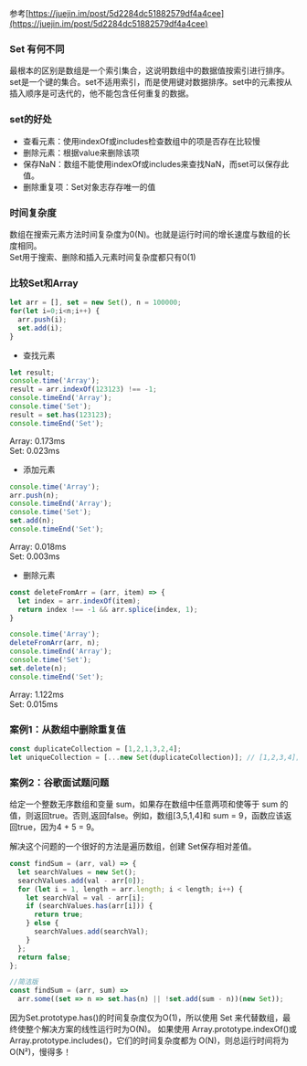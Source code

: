参考[https://juejin.im/post/5d2284dc51882579df4a4cee](https://juejin.im/post/5d2284dc51882579df4a4cee)

### Set 有何不同
最根本的区别是数组是一个索引集合，这说明数组中的数据值按索引进行排序。  
set是一个键的集合。set不适用索引，而是使用键对数据排序。set中的元素按从插入顺序是可迭代的，他不能包含任何重复的数据。  

### set的好处  
- 查看元素：使用indexOf或includes检查数组中的项是否存在比较慢
- 删除元素：根据value来删除该项
- 保存NaN：数组不能使用indexOf或includes来查找NaN，而set可以保存此值。
- 删除重复项：Set对象志存存唯一的值

### 时间复杂度

数组在搜索元素方法时间复杂度为0(N)。也就是运行时间的增长速度与数组的长度相同。  
Set用于搜索、删除和插入元素时间复杂度都只有0(1)

### 比较Set和Array

``` js
let arr = [], set = new Set(), n = 100000;
for(let i=0;i<n;i++) {
  arr.push(i);
  set.add(i);
}
```
- 查找元素
``` js
let result;
console.time('Array'); 
result = arr.indexOf(123123) !== -1; 
console.timeEnd('Array');
console.time('Set'); 
result = set.has(123123); 
console.timeEnd('Set');

```

Array: 0.173ms  
Set: 0.023ms

- 添加元素

``` js
console.time('Array'); 
arr.push(n);
console.timeEnd('Array');
console.time('Set'); 
set.add(n);
console.timeEnd('Set');
```

Array: 0.018ms  
Set: 0.003ms

- 删除元素

``` js
const deleteFromArr = (arr, item) => {
  let index = arr.indexOf(item);
  return index !== -1 && arr.splice(index, 1);
}

console.time('Array'); 
deleteFromArr(arr, n);
console.timeEnd('Array');
console.time('Set'); 
set.delete(n);
console.timeEnd('Set');

```

Array: 1.122ms  
Set: 0.015ms

### 案例1：从数组中删除重复值

``` js
const duplicateCollection = [1,2,1,3,2,4];
let uniqueCollection = [...new Set(duplicateCollection)]; // [1,2,3,4];
```

### 案例2：谷歌面试题问题

给定一个整数无序数组和变量 sum，如果存在数组中任意两项和使等于 sum 的值，则返回true。否则,返回false。例如，数组[3,5,1,4]和 sum = 9，函数应该返回true，因为4 + 5 = 9。

解决这个问题的一个很好的方法是遍历数组，创建 Set保存相对差值。
``` js
const findSum = (arr, val) => {
  let searchValues = new Set();
  searchValues.add(val - arr[0]);
  for (let i = 1, length = arr.length; i < length; i++) {
    let searchVal = val - arr[i];
    if (searchValues.has(arr[i])) {
      return true;
    } else {
      searchValues.add(searchVal);
    }
  };
  return false;
};

//简洁版
const findSum = (arr, sum) =>
  arr.some((set => n => set.has(n) || !set.add(sum - n))(new Set));

```


因为Set.prototype.has()的时间复杂度仅为O(1)，所以使用 Set 来代替数组，最终使整个解决方案的线性运行时为O(N)。
如果使用 Array.prototype.indexOf()或Array.prototype.includes()，它们的时间复杂度都为 O(N)，则总运行时间将为O(N²)，慢得多！